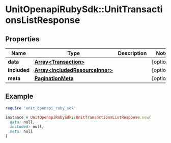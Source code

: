 # UnitOpenapiRubySdk::UnitTransactionsListResponse

## Properties

| Name | Type | Description | Notes |
| ---- | ---- | ----------- | ----- |
| **data** | [**Array&lt;Transaction&gt;**](Transaction.md) |  | [optional] |
| **included** | [**Array&lt;IncludedResourceInner&gt;**](IncludedResourceInner.md) |  | [optional] |
| **meta** | [**PaginationMeta**](PaginationMeta.md) |  | [optional] |

## Example

```ruby
require 'unit_openapi_ruby_sdk'

instance = UnitOpenapiRubySdk::UnitTransactionsListResponse.new(
  data: null,
  included: null,
  meta: null
)
```

